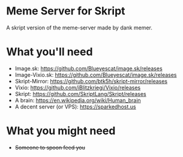 # Meme Server for Skript
A skript version of the meme-server made by dank memer.

# What you'll need
- Image.sk: https://github.com/Blueyescat/image.sk/releases
- Image-Vixio.sk: https://github.com/Blueyescat/image.sk/releases
- Skript-Mirror: https://github.com/btk5h/skript-mirror/releases
- Vixio: https://github.com/iBlitzkriegi/Vixio/releases
- Skript: https://github.com/SkriptLang/Skript/releases
- A brain: https://en.wikipedia.org/wiki/Human_brain
- A decent server (or VPS): https://sparkedhost.us

# What you might need
- ~~Someone to spoon feed you~~
